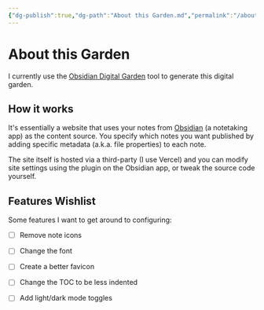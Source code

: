 ```yaml
---
{"dg-publish":true,"dg-path":"About this Garden.md","permalink":"/about-this-garden/","updated":"2023-11-28T10:55:02.318-05:00"}
---
```


# About this Garden

I currently use the [Obsidian Digital Garden](https://dg-docs.ole.dev/) tool to generate this digital garden. 

## How it works
It's essentially a website that uses your notes from [Obsidian](https://obsidian.md/) (a notetaking app) as the content source. You specify which notes you want published by adding specific metadata (a.k.a. file properties) to each note. 

The site itself is hosted via a third-party (I use Vercel) and you can modify site settings using the plugin on the Obsidian app, or tweak the source code yourself.

## Features Wishlist
Some features I want to get around to configuring:
- [ ] Remove note icons
- [ ] Change the font
- [ ] Create a better favicon
- [ ] Change the TOC to be less indented
- [ ] Add light/dark mode toggles

